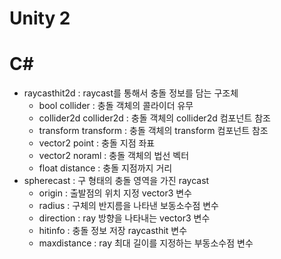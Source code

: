 # Unity 2
# C#
* raycasthit2d : raycast를 통해서 충돌 정보를 담는 구조체
    * bool collider : 충돌 객체의 콜라이더 유무
    * collider2d collider2d : 충돌 객체의 collider2d 컴포넌트 참조
    * transform transform : 충돌 객체의 transform 컴포넌트 참조
    * vector2 point : 충돌 지점 좌표
    * vector2 noraml : 충돌 객체의 법선 벡터
    * float distance : 충돌 지점까지 거리
* spherecast : 구 형태의 충돌 영역을 가진 raycast
    * origin : 출발점의 위치 지정 vector3 변수
    * radius : 구체의 반지름을 나타낸 보동소수점 변수
    * direction : ray 방향을 나타내는 vector3 변수
    * hitinfo : 충돌 정보 저장 raycasthit 변수
    * maxdistance : ray 최대 길이를 지정하는 부동소수점 변수